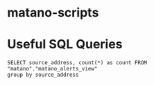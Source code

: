 # matano-scripts




# Useful SQL Queries

```
SELECT source_address, count(*) as count FROM "matano"."matano_alerts_view"
group by source_address 
```

